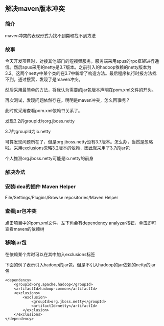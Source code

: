 
## 解决maven版本冲突

### 简介

maven冲突的表现形式为找不到类和找不到方法

### 故事

今天开发项目时，对接其他部门的短视频服务，服务端采用apus的rpc框架进行通信。然后apus采用的netty是3.7版本。之前引入的hadoop依赖的netty版本为3.2。这两个netty中某个类的在3.7中新增了构造方法。最后程序执行时报方法找不到。通过搜索，发现了是maven冲突。

然后采用最简单的方法，将我认为需要的jar包版本声明在pom.xml文件的开头。

再次测试，发现问题依然存在。明明是maven冲突，怎么回事呢？

此时就采用查看pom.xml依赖书关系了。

发现3.2的groupId为org.jboss.netty

3.7的groupId为io.netty

可算发现问题所在了，但是org.jboss.netty没有3.7版本。怎么办，当然是忽略啦。采用exclusions忽略3.2版本的依赖，因此就采用了3.7的jar包

个人推测org.jboss.netty可能是io.netty的前身

### 解决办法

### 安装idea的插件 Maven Helper

File/Settings/Plugins/Browse repositories/Maven Helper

### 查看jar包冲突

点击项目中的pom.xml文件，左下角会有dependency analyzar按钮，单击即可查看maven的依赖树

### 移除jar包

在依赖某个库时可以在其中加入exclusions标签

下面的例子表示引入hadoop的jar包，但是不引入hadoop的jar依赖的netty的jar包
```
<dependency>
    <groupId>org.apache.hadoop</groupId>
    <artifactId>hadoop-common</artifactId>
    <exclusions>
        <exclusion>
            <groupId>org.jboss.netty</groupId>
            <artifactId>netty</artifactId>
        </exclusion>
    </exclusions>
</dependency>
```